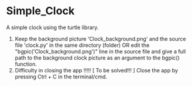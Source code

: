 # Simple_Clock
A simple clock using the turtle library.

1. Keep the background picture 'Clock_background.png' and the source file 'clock.py' in the same directory (folder) OR edit the 
"bgpic('Clock_background.png')" line in the source file and give a full path to the background clock picture as an argument to the bgpic() function.
2. Difficulty in closing the app !!!!! [ To be solved!!! ]
Close the app by pressing Ctrl + C in the terminal/cmd.
